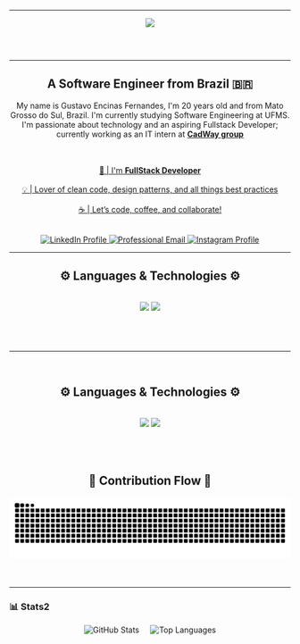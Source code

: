 ___
<header>
    <div align="center">
        <img src="https://readme-typing-svg.herokuapp.com/?font=Righteous&size=35&center=true&vCenter=true&width=435&height=70&duration=1800&pause=700&color=2BBE35&lines=Hi+There!+👋;+My+name+is+Gustavo...;But+can+call+me+Gus" />
    </div>
</header>

___

<section>
    <h2 align="center">A Software Engineer from Brazil 🇧🇷</h2>
    <p align="center">
        My name is Gustavo Encinas Fernandes, I'm 20 years old and from Mato Grosso do Sul, Brazil. I'm currently studying Software Engineering at UFMS. I'm passionate about technology and an aspiring Fullstack Developer; currently working as an IT intern at <a href="https://www.grupocard.com.br/"><b>CadWay group</b>
    </p>
    <br></br>
    <div align="center">
        🌱 | I'm <b>FullStack Developer</b><br />
        <br>
        💡 | Lover of clean code, design patterns, and all things best practices<br />
        <br>
        ☕ | Let’s code, coffee, and collaborate!
        <br>
    </div>
    <br>
    <p name="social_midia_icons" align="center">
        <a href="https://www.linkedin.com/in/gustavo-encinas-fernandes/">
            <img 
                alt="LinkedIn Profile" 
                title="LinkedIn Profile" 
                src="https://img.shields.io/badge/linkedin-00FF00?&style=for-the-badge&logo=linkedin&logoColor=white"
            />
        </a>
        <a href="href="mailto:dev.gustavo.encinas@gmail.com">
            <img 
                alt="Professional Email" 
                title="Professional Email" 
                src="https://img.shields.io/badge/email-32CD32?&style=for-the-badge&logo=Email&logoColor=white"
            />
        </a>
        <a href="https://www.instagram.com/gusta_encinas/">
            <img 
                alt="Instagram Profile" 
                title="Instagram Profile" 
                src="https://img.shields.io/badge/instagram-228B22?&style=for-the-badge&logo=linkedin&logoColor=white"
            />
        </a>
    </p>
<section>

---
<section>
    <h2 align="center">
        ⚙️ Languages & Technologies ⚙️
    <h2>
    <div align="center">
        <!-- Frontend, Design & Tools -->
        <img src="https://skillicons.dev/icons?i=react,nextjs,html,css,tailwind,bootstrap,javascript,typescript,figma,git,neovim" />
        <!-- Backend, Databases & DevOps -->
        <img src="https://skillicons.dev/icons?i=nodejs,python,java,postman,postgres,linux,kubernetes,jenkins,docker,vscode,rails" />
    </div>
    <br></br> 
</section>
<hr>
<br>
<section>
    <h2 align="center">
        ⚙️ Languages & Technologies ⚙️
    <h2>
    <div align="center">
        <!-- Frontend, Design & Tools -->
        <img src="https://skillicons.dev/icons?i=react,nextjs,html,css,tailwind,bootstrap,javascript,typescript,figma,git,neovim" />
        <!-- Backend, Databases & DevOps -->
        <img src="https://skillicons.dev/icons?i=nodejs,python,java,postman,postgres,linux,kubernetes,jenkins,docker,vscode,rails" />
    </div>
    <br></br> 
</section>
<section>
    <div align="center">
      <h2>🐍 Contribution Flow 🐍</h2>
        <picture>
          <source media="(prefers-color-scheme: dark)" srcset="https://raw.githubusercontent.com/GustaEncinas/GustaEncinas/output/snake-dark.svg" />
          <source media="(prefers-color-scheme: light)" srcset="https://raw.githubusercontent.com/GustaEncinas/GustaEncinas/output/snake-light.svg" />
          <img alt="github contribution grid snake animation" src="https://raw.githubusercontent.com/GustaEncinas/GustaEncinas/output/snake-light.svg" />
      </picture>
    </div>
    <br/><br/>
    <hr/>
</section>

### 📊 Stats2

<p align="center">
  <img 
    alt="GitHub Stats" 
    height="200" 
    src="https://github-readme-stats.vercel.app/api?username=GustaEncinas&show_icons=true&theme=tokyonight&include_all_commits=true&locale=en" 
  />
  &nbsp;&nbsp;&nbsp;
  <img 
    alt="Top Languages" 
    height="200" 
    src="https://github-readme-stats.vercel.app/api/top-langs/?username=GustaEncinas&theme=tokyonight&layout=compact&custom_title=Technologies&langs_count=9" 
  />
</p>
